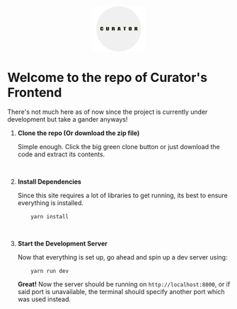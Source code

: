 <p align="center">
  <a href="">
    <img alt="Curator" src="./static/Logo.svg" width="120" />
  </a>
</p>

# Welcome to the repo of Curator's Frontend

There's not much here as of now since the project is currently under development but take a gander anyways!

1. **Clone the repo (Or download the zip file)**

    Simple enough. Click the big green clone button or just download the code and extract its contents.
  <br>
  
2. **Install Dependencies**

    Since this site requires a lot of libraries to get running, its best to ensure everything is installed. 
    ```shell
        yarn install
    ```
    <br>
3. **Start the Development Server**

    Now that everything is set up, go ahead and spin up a dev server using:
    ```shell
        yarn run dev
    ```
    **Great!** Now the server should be running on `http://localhost:8000`, or if said port is unavailable, the terminal should specify another port which was used instead.